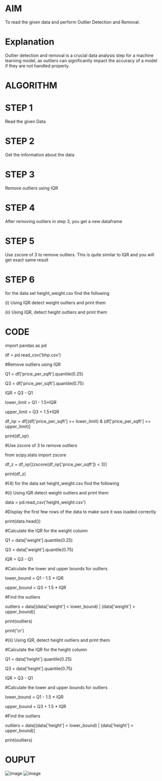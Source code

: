 # AIM

To read the given data and perform Outlier Detection and Removal.

# Explanation

Outlier detection and removal is a crucial data analysis step for a machine learning model, as outliers can significantly impact the accuracy of a model if they are not handled properly.

# ALGORITHM

# STEP 1

Read the given Data

# STEP 2

Get the information about the data

# STEP 3

Remove outliers using IQR

# STEP 4

After removing outliers in step 3, you get a new dataframe

# STEP 5

Use zscore of 3 to remove outliers. This is quite similar to IQR and you will get exact same result

# STEP 6

for the data set height_weight.csv find the following

(i) Using IQR detect weight outliers and print them

(ii) Using IQR, detect height outliers and print them

# CODE

import pandas as pd

df = pd.read_csv('bhp.csv')

#Remove outliers using IQR

Q1 = df['price_per_sqft'].quantile(0.25)

Q3 = df['price_per_sqft'].quantile(0.75)

IQR = Q3 - Q1

lower_limit = Q1 - 1.5*IQR

upper_limit = Q3 + 1.5*IQR

df_iqr = df[(df['price_per_sqft'] >= lower_limit) & (df['price_per_sqft'] <= upper_limit)]

print(df_iqr)

#Use zscore of 3 to remove outliers

from scipy.stats import zscore

df_z = df_iqr[(zscore(df_iqr['price_per_sqft']) < 3)]

print(df_z)

#(4) for the data set height_weight.csv find the following

#(i) Using IQR detect weight outliers and print them

data = pd.read_csv('height_weight.csv')

#Display the first few rows of the data to make sure it was loaded correctly

print(data.head())

#Calculate the IQR for the weight column

Q1 = data['weight'].quantile(0.25)

Q3 = data['weight'].quantile(0.75)

IQR = Q3 - Q1

#Calculate the lower and upper bounds for outliers

lower_bound = Q1 - 1.5 * IQR

upper_bound = Q3 + 1.5 * IQR

#Find the outliers

outliers = data[(data['weight'] < lower_bound) | (data['weight'] > upper_bound)]

print(outliers)

print('\n')

#(ii) Using IQR, detect height outliers and print them

#Calculate the IQR for the height column

Q1 = data['height'].quantile(0.25)

Q3 = data['height'].quantile(0.75)

IQR = Q3 - Q1

#Calculate the lower and upper bounds for outliers

lower_bound = Q1 - 1.5 * IQR

upper_bound = Q3 + 1.5 * IQR

#Find the outliers

outliers = data[(data['height'] < lower_bound) | (data['height'] > upper_bound)]

print(outliers)

# OUPUT

![image](https://user-images.githubusercontent.com/91734840/230837636-d317c569-1b6e-4f6b-90a5-7eadadcd3791.png)
![image](https://user-images.githubusercontent.com/91734840/230837672-c09f85e8-fac4-487e-986a-2f90c5950790.png)

